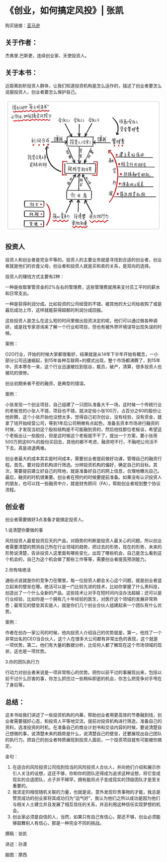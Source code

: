 《创业，如何搞定风投》| 张凯
=============================

购买链接：[亚马逊](https://www.amazon.cn/图书/dp/B01M1G1HM4/ref=sr_1_1?ie=UTF8&qid=1506180487&sr=8-1&keywords=创业如何搞定风投)

关于作者：
-----------------------------

杰弗里.巴斯更，连续创业家、天使投资人。

关于本书：
-----------------------------

近距离剖析投资人群体，让我们知道投资机构是怎么运作的，描述了创业者要怎么说服投资人，创业者要怎么保护自己。

![](mastering-the-VC-game/001.jpg) 

投资人
-----------------------------

投资人和创业者是完全平等的。投资人的主要业务就是寻找到合适的创业者，创业者就是他们的衣食父母，创业者和投资人就是买和卖的关系，是双向的选择。

投资人的赚钱方式主要有2种：

一种是收取掌管资金的2%左右的管理费，这些管理费就用来支付员工平时的薪水和日常支出。

一种是获得利润分成。比如投资的公司经营的不错，被其他的大公司给收购了或是最后成功上市，这样就能获得超额的利润分成回报。

这些投资人是怎么在这么短的时间里做出投资决定的呢，他们可以通过做各种调研，或是找专家咨询来了解一个行业和项目，但也有被外界环境误导出现失误的时候。

案例：

O2O行业，开始的时候大家都很看好，结果就是从14年下半年开始有概念，一小部分公司迅速崛起，到15年各种互联网+的模式出现，整个市场都沸腾了，到15年中，资本寒冬一来，这个行业迅速被拉到低谷，裁员，破产，清算，很多投资人也被坑的很惨。

创业初期来者不拒的融资，是典型的错误。

案例：

小张发现一个创业项目，自己组建了一只团队准备大干一场，这时候一个传统行业的老板觉的小张人不错，项目也不错，就决定给小张100万，占百分之60的股份让他折腾，这个小张开始也没想太多，觉得自己初次创业，没有经验，没有资金，就拿了钱开始经营公司，等到1年后公司稍微有点起色，准备去资本市场进行融资的时候，才发现当初这个股权结构是不可能融到资的，然后他找那位老板谈，希望这个老板出让一些股份，但是这时候这个老板就不干了，提出一个方案，要小张用500万把这60%的股份买回去，其他的都不考虑，融资吧不行，不融吧公司活不下去，真是进退两难。

创业者最大的成本其实是时间成本，需要创业者提前做好功课，管理自己的融资行程。首先，要对投资机构进行筛选。分辨投资机构的偏好，确定自己的目标。其次，需要提前建立好自己的阵地，就是准备好自己的网上信息，合理地曝光自己。最后，融资的时机很重要。创业者在预约的时候要提前准备。如果没有认识投资人的朋友，也可以找一些融资中介，就是财务顾问（FA），帮助创业者规划整个协议流程。

创业者
-----------------------------

创业者需要做好3点准备才能搞定投资人。

1.说清楚你要做的事

风险投资人最爱投资后天的产品，对趋势的判断是投资人最关心的问题。所以创业者需要清楚的预测自己所在行业领域的趋势，把过去的形势，现在的形势，未来的形势说清楚，告诉投资人这里面有哪些变化，出现了哪些机会，自己是怎么看到这个机会的，自己为这个机会做了那些工作等等，需要创业者提高预测能力。

2.你有啥绝活

通俗点说就是你的竞争力在哪里。每一位投资人都会关心这个问题，就是创业者竖立起来的壁垒在哪。绝活可以是一门比较先进的技术，比如你掌握了什么黑科技，创造出了一个什么全新的产品，这些技术让对手在短时间内没办法超越；还可以是行业经验，比如你是一个拥有几十年经验的医生，对医疗这个领域的发展非常熟悉；最常见的壁垒其实是人，就是你们几个创业合伙人组建起来一个团队有什么优势。

案例：

作者在创办一家公司的时候，他向投资人介绍自己的优势就是，第一，他找了一个非常出名的CEO当合伙人，这个人在很多大公司都有非常出色的表现，这个就是一项优势。第二，他们有大量的数据分析，比任何人都了解现在这个市场领域的现状，这也是一项优势。

3.你的团队执行力

行动力对创业者来说是一项非常核心的优势。把你以前干过的事展现出来，包括以前干过什么厉害的事，你怎么抓住过一些稍纵即逝的机会，你怎么把竞争对手甩在了身后等。

总结：
-----------------------------

这本书给我们讲述了一些投资机构的内幕，帮助创业者用更高效的节奏融到钱，创业者需要摆好心态，和投资人平等地交流，提前对投资机构进行筛选，准备自己的资料，选准投资的时机，在准备自己的商业计划书和交谈内容的时候，要说清楚自己想做的事，说清楚未来的趋势是什么，说清楚自己的壁垒，还要展现出自己团队的执行力。把自己的创业者特质展现到投资人面前，一个投资项目就有可能被你搞定。

金句：

1. 在适合的风险投资公司找到恰当的风险投资人合伙人，并向他们介绍和展示你引人关注的设想，这还不够，你和你的团队还得成为追求这种设想，将它变成现实的合适团队，点子并不稀罕，拥有能将点子变成现实的顶级团队才是至关重要的。
2. 我坚定的相信随机关联的力量，也就是说，意外发现珍贵事物的才能，我总是赞赏成功的创业家将其成功归为“运气好”，我认为他们之所以成功是因为他们与相关人士建立并且发展了相互信任的关系，并且利用这种信任实现梦想的机会。
3. 创业家必须是自信的人，当然，如果只有自己有信心，那还不够，创业必须能够鼓舞别人有信心，那是一种完全不同的挑战。

撰稿：张凯

讲述：孙潇

脑图：摩西